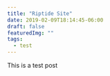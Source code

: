 ```yaml
---
title: "Riptide Site"
date: 2019-02-09T18:14:45-06:00
draft: false
featuredImg: ""
tags: 
  - test
---
```


This is a test post